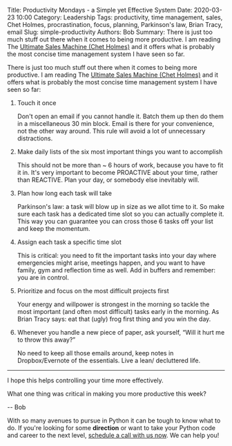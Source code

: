 Title: Productivity Mondays - a Simple yet Effective System
Date: 2020-03-23 10:00
Category: Leadership
Tags: productivity, time management, sales, Chet Holmes, procrastination, focus, planning, Parkinson's law, Brian Tracy, email
Slug: simple-productivity
Authors: Bob
Summary: There is just too much stuff out there when it comes to being more productive. I am reading The [Ultimate Sales Machine (Chet Holmes)](https://www.amazon.com/Ultimate-Sales-Machine-Turbocharge-Relentless-ebook/dp/B000SMQGLC) and it offers what is probably the most concise time management system I have seen so far.

There is just too much stuff out there when it comes to being more productive. I am reading The [Ultimate Sales Machine (Chet Holmes)](https://www.amazon.com/Ultimate-Sales-Machine-Turbocharge-Relentless-ebook/dp/B000SMQGLC) and it offers what is probably the most concise time management system I have seen so far:

1. Touch it once

	Don't open an email if you cannot handle it. Batch them up then do them in a miscellaneous 30 min block. Email is there for your convenience, not the other way around. This rule will avoid a lot of unnecessary distractions.

2. Make daily lists of the six most important things you want to accomplish

	This should not be more than ~ 6 hours of work, because you have to fit it in. It's very important to become PROACTIVE about your time, rather than REACTIVE. Plan your day, or somebody else inevitably will.

3. Plan how long each task will take

	Parkinson's law: a task will blow up in size as we allot time to it. So make sure each task has a dedicated time slot so you can actually complete it. This way you can guarantee you can cross those 6 tasks off your list and keep the momentum.

4. Assign each task a specific time slot

	This is critical: you need to fit the important tasks into your day where emergencies might arise, meetings happen, and you want to have family, gym and reflection time as well. Add in buffers and remember: you are in control.

5. Prioritize and focus on the most difficult projects first

	Your energy and willpower is strongest in the morning so tackle the most important (and often most difficult) tasks early in the morning. As Brian Tracy says: eat that (ugly) frog first thing and you win the day.

6. Whenever you handle a new piece of paper, ask yourself, “Will it hurt me to throw this away?”

	No need to keep all those emails around, keep notes in Dropbox/Evernote of the essentials. Live a lean/ decluttered life.

---

I hope this helps controlling your time more effectively.

What one thing was critical in making you more productive this week?

-- Bob

<div class="ctaBox">
<p>With so many avenues to pursue in Python it can be tough to know what to do. If you're looking for some <strong>direction</strong> or want to take your Python code and career to the next level, <a href="https://pybit.es/pages/apply.html" target="_blank">schedule a call with us now</a>. We can help you!</p>
</div>
